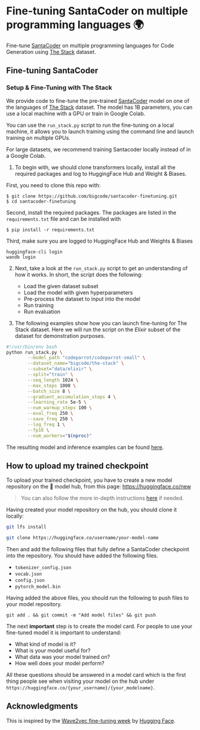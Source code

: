 # Fine-tuning SantaCoder on multiple programming languages 🌍
Fine-tune [SantaCoder](https://huggingface.co/bigcode/santacoder) on multiple programming languages for Code Generation using [The Stack](https://huggingface.co/bigcode/the-stack) dataset.

## Fine-tuning SantaCoder

### Setup & Fine-Tuning with The Stack
We provide code to fine-tune the pre-trained [SantaCoder](https://huggingface.co/bigcode/santacoder) model on one of the languages of [The Stack](https://huggingface.co/bigcode/the-stack) dataset. The model has 1B parameters, you can use a local machine with a GPU or train in Google Colab.

You can use the `run_stack.py` script to run the fine-tuning on a local machine, it allows you to launch training using the command line and launch training on multiple GPUs.

For large datasets, we recommend training Santacoder locally instead of in a Google Colab.

1. To begin with, we should clone transformers locally, install all the required packages and log to HuggingFace Hub and Weight & Biases.

First, you need to clone this repo with:

```
$ git clone https://github.com/bigcode/santacoder-finetuning.git
$ cd santacoder-finetuning
```

Second, install the required packages. The packages are listed in the `requirements.txt` file and can be installed with

```
$ pip install -r requirements.txt
```

Third, make sure you are logged to HuggingFace Hub and Weights & Biases

```
huggingface-cli login
wandb login
```

2. Next, take a look at the `run_stack.py` script to get an understanding of how it works. In short, the script does the following:

	- Load the given dataset subset
	- Load the model with given hyperparameters
	- Pre-process the dataset to input into the model
	- Run training
	- Run evaluation

3. The following examples show how you can launch fine-tuning for The Stack dataset. 
Here we will run the script on the *Elixir* subset of the dataset for demonstration purposes.


```bash
#!/usr/bin/env bash
python run_stack.py \
        --model_path "codeparrot/codeparrot-small" \
        --dataset_name="bigcode/the-stack" \
        --subset="data/elixir" \
        --split="train" \
        --seq_length 1024 \
        --max_steps 1000 \
        --batch_size 8 \
        --gradient_accumulation_steps 4 \
        --learning_rate 5e-5 \
        --num_warmup_steps 100 \
        --eval_freq 250 \
        --save_freq 250 \
        --log_freq 1 \
        --fp16 \
        --num_workers="$(nproc)" 
```

The resulting model and inference examples can be found [here](https://huggingface.co/bigcode/santacoder-elixir).

## How to upload my trained checkpoint

To upload your trained checkpoint, you have to create a new model repository on the 🤗 model hub, from this page: https://huggingface.co/new

> You can also follow the more in-depth instructions [here](https://huggingface.co/transformers/model_sharing.html) if needed.

Having created your model repository on the hub, you should clone it locally:

```bash
git lfs install

git clone https://huggingface.co/username/your-model-name
```

Then and add the following files that fully define a SantaCoder checkpoint into the repository. You should have added the following files.

- `tokenizer_config.json`
- `vocab.json`
- `config.json`
- `pytorch_model.bin`

Having added the above files, you should run the following to push files to your model repository.  
```
git add . && git commit -m "Add model files" && git push
```

The next **important** step is to create the model card. For people to use your fine-tuned 
model it is important to understand: 

- What kind of model is it?
- What is your model useful for?
- What data was your model trained on?
- How well does your model perform?

All these questions should be answered in a model card which is the first thing people see when 
visiting your model on the hub under `https://huggingface.co/{your_username}/{your_modelname}`.

## Acknowledgments

This is inspired by the [Wave2vec fine-tuning week](https://github.com/huggingface/transformers/edit/main/examples/research_projects/wav2vec2/) by [Hugging Face](https://huggingface.co/).
